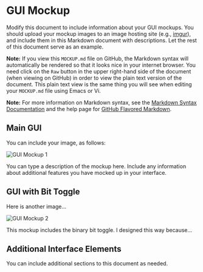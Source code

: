 # GUI Mockup

Modify this document to include information about your GUI mockups. You should
upload your mockup images to an image hosting site (e.g., 
[imgur](http://imgur.com/)), and include them in this Markdown document with 
descriptions. Let the rest of this document serve as an example.

**Note:** If you view this <code>MOCKUP.md</code> file on GitHub, the Markdown
syntax will automatically be rendered so that it looks nice in your internet
browser. You need click on the <code>Raw</code> button in the upper
right-hand side of the document (when viewing on GitHub) in order to view the
plain text version of the document. This plain text view is the same thing
you will see when editing your <code>MOCKUP.md</code> file using Emacs
or Vi.

**Note:** For more information on Markdown syntax, see the
[Markdown Syntax Documentation](http://daringfireball.net/projects/markdown/syntax) and the help page for 
[GitHub Flavored Markdown](http://daringfireball.net/projects/markdown/syntax).

## Main GUI

You can include your image, as follows:

![GUI Mockup 1](http://i.imgur.com/ZX786E2.png)

You can type a description of the mockup here. Include any information about
additional features you have mocked up in your interface.

## GUI with Bit Toggle

Here is another image...

![GUI Mockup 2](http://i.imgur.com/nf6LRol.png)

This mockup includes the binary bit toggle. I designed this way because...

## Additional Interface Elements

You can include additional sections to this document as needed.



